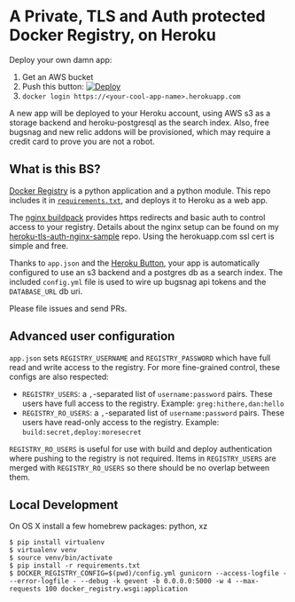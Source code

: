 # A Private, TLS and Auth protected Docker Registry, on Heroku

Deploy your own damn app:

1. Get an AWS bucket
2. Push this button: [![Deploy](https://www.herokucdn.com/deploy/button.png)](https://heroku.com/deploy?template=https://github.com/joshuatobin/heroku-docker-registry)
3. `docker login https://<your-cool-app-name>.herokuapp.com`

A new app will be deployed to your Heroku account, using AWS s3 as a storage
backend and heroku-postgresql as the search index. Also, free bugsnag and new
relic addons will be provisioned, which may require a credit card to prove you
are not a robot.

## What is this BS?

[Docker Registry](https://github.com/docker/docker-registry) is a python
application and a python module. This repo includes it in
[`requirements.txt`](https://github.com/gregburek/heroku-docker-registry/blob/master/requirements.txt#L1),
and deploys it to Heroku as a web app.

The [nginx buildpack](https://github.com/ryandotsmith/nginx-buildpack) provides
https redirects and basic auth to control access to your registry. Details
about the nginx setup can be found on my
[heroku-tls-auth-nginx-sample](https://github.com/gregburek/heroku-tls-auth-nginx-sample)
repo. Using the herokuapp.com ssl cert is simple and free.

Thanks to `app.json` and the [Heroku
Button](https://blog.heroku.com/archives/2014/8/7/heroku-button), your app is
automatically configured to use an s3 backend and a postgres db as a search
index.  The included `config.yml` file is used to wire up bugsnag api tokens
and the `DATABASE_URL` db uri.

Please file issues and send PRs.

## Advanced user configuration

`app.json` sets `REGISTRY_USERNAME` and `REGISTRY_PASSWORD` which have full
read and write access to the registry. For more fine-grained control, these
configs are also respected:

* `REGISTRY_USERS`: a `,`-separated list of `username:password` pairs. These users have full access to the registry. Example: `greg:hithere,dan:hello`
* `REGISTRY_RO_USERS`: a `,`-separated list of `username:password` pairs. These users have read-only access to the registry. Example: `build:secret,deploy:moresecret`

`REGISTRY_RO_USERS` is useful for use with build and deploy authentication where
pushing to the registry is not required. Items in `REGISTRY_USERS` are merged with
`REGISTRY_RO_USERS` so there should be no overlap between them.

## Local Development

On OS X install a few homebrew packages: python, xz

```
$ pip install virtualenv
$ virtualenv venv
$ source venv/bin/activate
$ pip install -r requirements.txt
$ DOCKER_REGISTRY_CONFIG=$(pwd)/config.yml gunicorn --access-logfile - --error-logfile - --debug -k gevent -b 0.0.0.0:5000 -w 4 --max-requests 100 docker_registry.wsgi:application
```